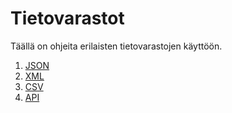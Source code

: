 # Tietovarastot

Täällä on ohjeita erilaisten tietovarastojen käyttöön.

1. [JSON](./content/json.md)
2. [XML](./content/xml.md)
3. [CSV](./content/csv.md)
4. [API](./content/api.md)
